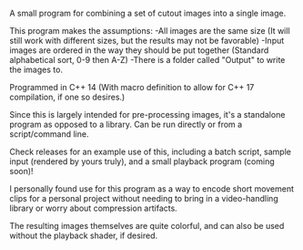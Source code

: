 A small program for combining a set of cutout images into a single image.

This program makes the assumptions:
	-All images are the same size (It will still work with different sizes, but the results may not be favorable)
	-Input images are ordered in the way they should be put together (Standard alphabetical sort, 0-9 then A-Z) 
	-There is a folder called "Output" to write the images to.

Programmed in C++ 14 (With macro definition to allow for C++ 17 compilation, if one so desires.)

Since this is largely intended for pre-processing images, it's a standalone program as opposed to a library.
Can be run directly or from a script/command line.

Check releases for an example use of this, including a batch script, sample input (rendered by yours truly), and a small playback program (coming soon)!

I personally found use for this program as a way to encode short movement clips for a personal project without needing to bring in a video-handling library or worry about compression artifacts.

The resulting images themselves are quite colorful, and can also be used without the playback shader, if desired.